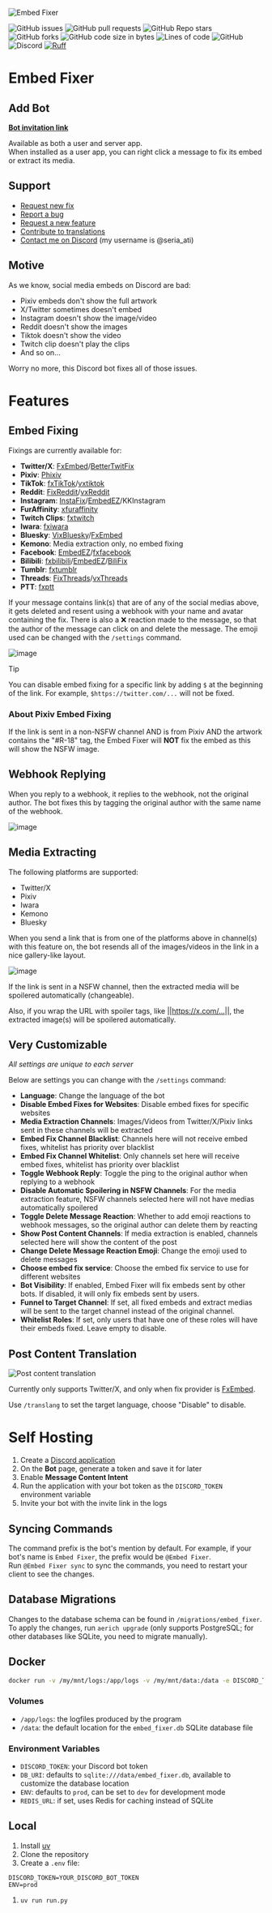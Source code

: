 ![Embed Fixer](https://i.imgur.com/919Gum1.png)

![GitHub issues](https://img.shields.io/github/issues/seriaati/embed-fixer)
![GitHub pull requests](https://img.shields.io/github/issues-pr/seriaati/embed-fixer)
![GitHub Repo stars](https://img.shields.io/github/stars/seriaati/embed-fixer)
![GitHub forks](https://img.shields.io/github/forks/seriaati/embed-fixer)
![GitHub code size in bytes](https://img.shields.io/github/languages/code-size/seriaati/embed-fixer)
![Lines of code](https://tokei.rs/b1/github/seriaati/embed-fixer?style=flat&category=code&type=Python)
![GitHub](https://img.shields.io/github/license/seriaati/embed-fixer)
![Discord](https://img.shields.io/discord/1000727526194298910?label=Support%20Server&color=5865F2)
[![Ruff](https://img.shields.io/endpoint?url=https://raw.githubusercontent.com/astral-sh/ruff/main/assets/badge/v2.json)](https://github.com/astral-sh/ruff)

# Embed Fixer

## Add Bot

[**Bot invitation link**](https://discord.com/oauth2/authorize?client_id=770144963735453696)

Available as both a user and server app.  
When installed as a user app, you can right click a message to fix its embed or extract its media.

## Support

- [Request new fix](https://github.com/seriaati/embed-fixer/issues/new?template=new-embed-fix-request.md)
- [Report a bug](https://github.com/seriaati/embed-fixer/issues/new?template=bug_report.md)
- [Request a new feature](https://github.com/seriaati/embed-fixer/issues/new?template=feature_request.md)
- [Contribute to translations](https://app.transifex.com/seria/embed-fixer/)
- [Contact me on Discord](https://discord.com/invite/b22kMKuwbS) (my username is @seria_ati)

## Motive

As we know, social media embeds on Discord are bad:

- Pixiv embeds don't show the full artwork
- X/Twitter sometimes doesn't embed
- Instagram doesn't show the image/video
- Reddit doesn't show the images
- Tiktok doesn't show the video
- Twitch clip doesn't play the clips
- And so on...
  
Worry no more, this Discord bot fixes all of those issues.

# Features

## Embed Fixing

Fixings are currently available for:

- **Twitter/X**: [FxEmbed](https://github.com/FxEmbed/FxEmbed)/[BetterTwitFix](https://github.com/dylanpdx/BetterTwitFix)
- **Pixiv**: [Phixiv](https://github.com/thelaao/phixiv)
- **TikTok**: [fxTikTok](https://github.com/okdargy/fxTikTok)/[vxtiktok](https://github.com/dylanpdx/vxtiktok)
- **Reddit**: [FixReddit](https://github.com/MinnDevelopment/fxreddit)/[vxReddit](https://github.com/dylanpdx/vxReddit)
- **Instagram**: [InstaFix](https://github.com/Wikidepia/InstaFix)/[EmbedEZ](https://github.com/seriaati/embedez)/KKInstagram
- **FurAffinity**: [xfuraffinity](https://github.com/FirraWoof/xfuraffinity)
- **Twitch Clips**: [fxtwitch](https://github.com/seriaati/fxtwitch)
- **Iwara**: [fxiwara](https://github.com/seriaati/fxiwara)
- **Bluesky**: [VixBluesky](https://github.com/Lexedia/VixBluesky)/[FxEmbed](https://github.com/FxEmbed/FxEmbed)
- **Kemono**: Media extraction only, no embed fixing
- **Facebook**: [EmbedEZ](https://github.com/seriaati/embedez)/[fxfacebook](https://github.com/seriaati/fxfacebook)
- **Bilibili**: [fxbilibili](https://github.com/seriaati/fxbilibili)/[EmbedEZ](https://github.com/seriaati/embedez)/[BiliFix](https://vxbilibili.com)
- **Tumblr**: [fxtumblr](https://github.com/knuxify/fxtumblr)
- **Threads**: [FixThreads](https://github.com/milanmdev/fixthreads)/[vxThreads](https://github.com/everettsouthwick/vxThreads)
- **PTT**: [fxptt](https://github.com/seriaati/fxptt)

If your message contains link(s) that are of any of the social medias above, it gets deleted and resent using a webhook with your name and avatar containing the fix. There is also a ❌ reaction made to the message, so that the author of the message can click on and delete the message. The emoji used can be changed with the `/settings` command.

![image](https://github.com/user-attachments/assets/e7c4469b-c5dd-44e8-b923-c8137397a64b)

> [!TIP]
> You can disable embed fixing for a specific link by adding `$` at the beginning of the link. For example, `$https://twitter.com/...` will not be fixed.

### About Pixiv Embed Fixing

If the link is sent in a non-NSFW channel AND is from Pixiv AND the artwork contains the "#R-18" tag, the Embed Fixer will **NOT** fix the embed as this will show the NSFW image.

## Webhook Replying

When you reply to a webhook, it replies to the webhook, not the original author. The bot fixes this by tagging the original author with the same name of the webhook.

![image](https://iili.io/2RPjJ0Q.png)

## Media Extracting

The following platforms are supported:

- Twitter/X
- Pixiv
- Iwara
- Kemono
- Bluesky

When you send a link that is from one of the platforms above in channel(s) with this feature on, the bot resends all of the images/videos in the link in a nice gallery-like layout.  

![image](https://github.com/user-attachments/assets/2b66ed5c-bbe2-450b-92f6-d36f01bf9102)

If the link is sent in a NSFW channel, then the extracted media will be spoilered automatically (changeable).

Also, if you wrap the URL with spoiler tags, like ||<https://x.com/...>||, the extracted image(s) will be spoilered automatically.

## Very Customizable

*All settings are unique to each server*  

Below are settings you can change with the `/settings` command:

- **Language**: Change the language of the bot
- **Disable Embed Fixes for Websites**: Disable embed fixes for specific websites
- **Media Extraction Channels**: Images/Videos from Twitter/X/Pixiv links sent in these channels will be extracted
- **Embed Fix Channel Blacklist**: Channels here will not receive embed fixes, whitelist has priority over blacklist
- **Embed Fix Channel Whitelist**: Only channels set here will receive embed fixes, whitelist has priority over blacklist
- **Toggle Webhook Reply**: Toggle the ping to the original author when replying to a webhook
- **Disable Automatic Spoilering in NSFW Channels**: For the media extraction feature, NSFW channels selected here will not have medias automatically spoilered
- **Toggle Delete Message Reaction**: Whether to add emoji reactions to webhook messages, so the original author can delete them by reacting
- **Show Post Content Channels**: If media extraction is enabled, channels selected here will show the content of the post
- **Change Delete Message Reaction Emoji**: Change the emoji used to delete messages
- **Choose embed fix service**: Choose the embed fix service to use for different websites
- **Bot Visibility**: If enabled, Embed Fixer will fix embeds sent by other bots. If disabled, it will only fix embeds sent by users.
- **Funnel to Target Channel**: If set, all fixed embeds and extract medias will be sent to the target channel instead of the original channel.
- **Whitelist Roles**: If set, only users that have one of these roles will have their embeds fixed. Leave empty to disable.

## Post Content Translation

![Post content translation](readme-images/translate.png)

Currently only supports Twitter/X, and only when fix provider is [FxEmbed](https://github.com/FxEmbed/FxEmbed).

Use `/translang` to set the target language, choose "Disable" to disable.

# Self Hosting

1. Create a [Discord application](https://discord.com/developers/applications)
1. On the **Bot** page, generate a token and save it for later
1. Enable **Message Content Intent**
1. Run the application with your bot token as the `DISCORD_TOKEN` environment variable
1. Invite your bot with the invite link in the logs

## Syncing Commands

The command prefix is the bot's mention by default. For example, if your bot's name is `Embed Fixer`, the prefix would be `@Embed Fixer`.  
Run `@Embed Fixer sync` to sync the commands, you need to restart your client to see the changes.

## Database Migrations

Changes to the database schema can be found in `/migrations/embed_fixer`.  
To apply the changes, run `aerich upgrade` (only supports PostgreSQL; for other databases like SQLite, you need to migrate manually).

## Docker

```sh
docker run -v /my/mnt/logs:/app/logs -v /my/mnt/data:/data -e DISCORD_TOKEN=YOUR_DISCORD_BOT_TOKEN ghcr.io/seriaati/embed-fixer:latest
```

### Volumes

- `/app/logs`: the logfiles produced by the program
- `/data`: the default location for the `embed_fixer.db` SQLite database file

### Environment Variables

- `DISCORD_TOKEN`: your Discord bot token
- `DB_URI`: defaults to `sqlite:///data/embed_fixer.db`, available to customize the database location
- `ENV`: defaults to `prod`, can be set to `dev` for development mode
- `REDIS_URL`: if set, uses Redis for caching instead of SQLite

## Local

1. Install [uv](https://docs.astral.sh/uv/getting-started/installation/)
1. Clone the repository
1. Create a `.env` file:

```env
DISCORD_TOKEN=YOUR_DISCORD_BOT_TOKEN
ENV=prod
```

1. `uv run run.py`
